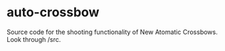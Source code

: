 # auto-crossbow
Source code for the shooting functionality of New Atomatic Crossbows. Look through /src.